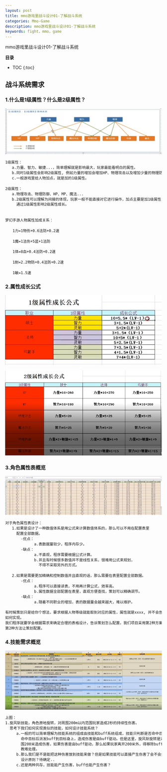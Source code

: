 ```yaml
---
layout: post
title: mmo游戏里战斗设计01-了解战斗系统
categories: Mmo-Game
description: mmo游戏里战斗设计01-了解战斗系统
keywords: fight，mmo，game
---
```


mmo游戏里战斗设计01-了解战斗系统

**目录**

* TOC
{:toc}

## 战斗系统需求

### 1.什么是1级属性？什么是2级属性？

![](/images/posts/mmo_game/skill_design/k1.png)

```sh
1级属性：
   a.力量、智力、敏捷...，简单理解就是影响最大，玩家最能看明白的属性。
   b.同时1级属性会影响2级属性, 例如力量的增加会增加HP、物理攻击以及增加少量的物理防御。
   c.一般游戏里给人物加点，就是加的1级属性。

2级属性：
   a.物理攻击、物理防御、HP、MP、魔法...
   b.2级属性可以理解为间接的体现，玩家一般不能直接对它进行操作，加点主要是加1级属性，
     通过1级属性影响2级属性成长。


梦幻手游人物属性加成关系：

　　1力=1物伤+0.6法防+0.2速

　　1魔=1法伤+5蓝+1法防

　　1体=8血+0.4法防+0.2速

　　1耐=2.2物防+0.4法防+0.2速

　　1敏=1.5速
```

### 2.属性成长公式

![](/images/posts/mmo_game/skill_design/k3.png)


![](/images/posts/mmo_game/skill_design/k4.png)


### 3.角色属性表概览

![](/images/posts/mmo_game/skill_design/k5.png)
    
```sh
对于角色属性表设计：
   1.如果是设计了一种数值体系是用公式来计算数值体系的，那么可以不用在配置表里
     配置全部数据。
       -优点：
             a.表数据量较少，程序内存少。
       -缺点：
             a.不直观，程序需要根据公式计算。
             b.并且有时候很多数值并不是线性关系，很难用公式来规划，
               不得不采取另外的方式。
     
   2.如果是需要更加精确和控制数值并且直观的话，那么需要在表里配置全部数据。
       -优点：
             a.程序可以直接读表，不用再计算公式，效率高。
             b.属性数据全部配置在表里，直观方便查找，策划可以精确调节。
       -缺点：
             a.随着不同职业的增加，表的数据量会越来越大，难以维护。

有时候策划只是给你个想法，要求根据人物等级就能取到对应的属性，属性就是xxxx, 并不会告诉你怎么设计表
如何实现。
我们程序就要学会根据需求来确定合理的表格设计，告诉策划怎么配置，我们项目采用第2种方案，一般也是采用
第2种方法让策划配置。
```

### 4.技能需求概览

![](/images/posts/mmo_game/skill_design/k6.png)

```sh
上图：
1.旋风斩技能，角色原地旋转，对周围200m以内范围玩家造成2秒的持续性伤害。
  思考下我们如何实现类似的技能，如何设计技能系统？
     a.一般的可以简单理解为技能系统的组成由技能和buff系统组成，技能只判断是否命中目标，
       命中目标后派发buff到目标身上，造成伤害是由buff驱动。但是这里，旋风斩旋转是对周
       围200米造成伤害，如果伤害是由buff驱动，那么如果玩家离开200米外，得移除buff。比
       教难处理。
     b.那么我们是不是能把这种伤害放到技能来做？但是如果技能可以直接产生伤害了会不会打破
       设计原则？待确定..
     c.还是两种共存，技能能产生伤害，buff也能产生伤害？
```